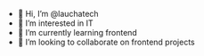 - 👋 Hi, I’m @lauchatech
- 👀 I’m interested in IT
- 🌱 I’m currently learning frontend
- 💞️ I’m looking to collaborate on frontend projects


<!---
lauchatech/lauchatech is a ✨ special ✨ repository because its `README.md` (this file) appears on your GitHub profile.
You can click the Preview link to take a look at your changes.
--->

